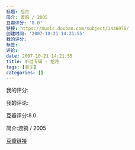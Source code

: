 ```yaml
---
标题: 拾月
简介: 渡鸦 / 2005
豆瓣评分: '8.0'
链接: https://music.douban.com/subject/1436976/
创建时间: '2007-10-21 14:21:55'
我的评分:
标签:
评论:
date: 2007-10-21 14:21:55
title: 听过专辑 - 拾月
tags: [音乐]
categories: []
---
```


我的评分:

我的评论:

豆瓣评分:8.0

简介:渡鸦 / 2005

[豆瓣链接](https://music.douban.com/subject/1436976/)


